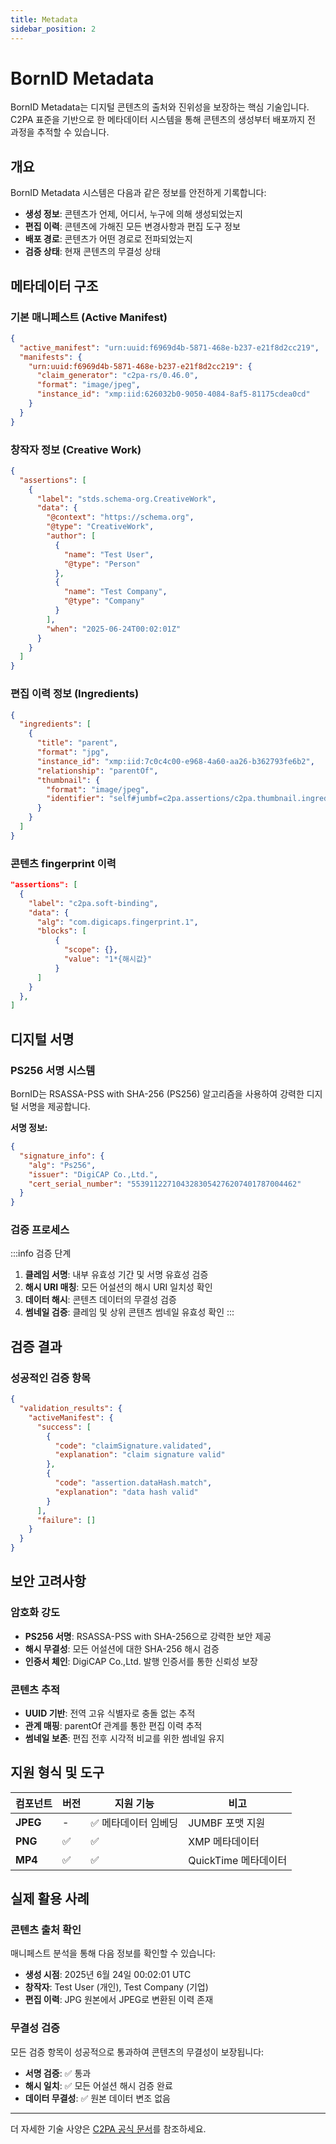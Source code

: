 ```yaml
---
title: Metadata
sidebar_position: 2
---
```


# BornID Metadata

BornID Metadata는 디지털 콘텐츠의 출처와 진위성을 보장하는 핵심 기술입니다. C2PA 표준을 기반으로 한 메타데이터 시스템을 통해 콘텐츠의 생성부터 배포까지 전 과정을 추적할 수 있습니다.

## 개요

BornID Metadata 시스템은 다음과 같은 정보를 안전하게 기록합니다:

- **생성 정보**: 콘텐츠가 언제, 어디서, 누구에 의해 생성되었는지
- **편집 이력**: 콘텐츠에 가해진 모든 변경사항과 편집 도구 정보
- **배포 경로**: 콘텐츠가 어떤 경로로 전파되었는지
- **검증 상태**: 현재 콘텐츠의 무결성 상태

## 메타데이터 구조

### 기본 매니페스트 (Active Manifest)

```json
{
  "active_manifest": "urn:uuid:f6969d4b-5871-468e-b237-e21f8d2cc219",
  "manifests": {
    "urn:uuid:f6969d4b-5871-468e-b237-e21f8d2cc219": {
      "claim_generator": "c2pa-rs/0.46.0",
      "format": "image/jpeg",
      "instance_id": "xmp:iid:626032b0-9050-4084-8af5-81175cdea0cd"
    }
  }
}
```

### 창작자 정보 (Creative Work)

```json
{
  "assertions": [
    {
      "label": "stds.schema-org.CreativeWork",
      "data": {
        "@context": "https://schema.org",
        "@type": "CreativeWork",
        "author": [
          {
            "name": "Test User",
            "@type": "Person"
          },
          {
            "name": "Test Company",
            "@type": "Company"
          }
        ],
        "when": "2025-06-24T00:02:01Z"
      }
    }
  ]
}
```

### 편집 이력 정보 (Ingredients)

```json
{
  "ingredients": [
    {
      "title": "parent",
      "format": "jpg",
      "instance_id": "xmp:iid:7c0c4c00-e968-4a60-aa26-b362793fe6b2",
      "relationship": "parentOf",
      "thumbnail": {
        "format": "image/jpeg",
        "identifier": "self#jumbf=c2pa.assertions/c2pa.thumbnail.ingredient.jpeg"
      }
    }
  ]
}
```

### 콘텐츠 fingerprint 이력

```json
"assertions": [
  {
    "label": "c2pa.soft-binding",
    "data": {
      "alg": "com.digicaps.fingerprint.1",
      "blocks": [
          {
            "scope": {},
            "value": "1*{해시값}"
          }
      ]
    }
  },
]
```

## 디지털 서명

### PS256 서명 시스템

BornID는 RSASSA-PSS with SHA-256 (PS256) 알고리즘을 사용하여 강력한 디지털 서명을 제공합니다.

**서명 정보:**
```json
{
  "signature_info": {
    "alg": "Ps256",
    "issuer": "DigiCAP Co.,Ltd.",
    "cert_serial_number": "5539112271043283054276207401787004462"
  }
}
```

### 검증 프로세스

:::info 검증 단계
1. **클레임 서명**: 내부 유효성 기간 및 서명 유효성 검증
2. **해시 URI 매칭**: 모든 어설션의 해시 URI 일치성 확인
3. **데이터 해시**: 콘텐츠 데이터의 무결성 검증
4. **썸네일 검증**: 클레임 및 상위 콘텐츠 썸네일 유효성 확인
:::

## 검증 결과

### 성공적인 검증 항목

```json
{
  "validation_results": {
    "activeManifest": {
      "success": [
        {
          "code": "claimSignature.validated",
          "explanation": "claim signature valid"
        },
        {
          "code": "assertion.dataHash.match",
          "explanation": "data hash valid"
        }
      ],
      "failure": []
    }
  }
}
```

## 보안 고려사항

### 암호화 강도

- **PS256 서명**: RSASSA-PSS with SHA-256으로 강력한 보안 제공
- **해시 무결성**: 모든 어설션에 대한 SHA-256 해시 검증
- **인증서 체인**: DigiCAP Co.,Ltd. 발행 인증서를 통한 신뢰성 보장

### 콘텐츠 추적

- **UUID 기반**: 전역 고유 식별자로 충돌 없는 추적
- **관계 매핑**: parentOf 관계를 통한 편집 이력 추적
- **썸네일 보존**: 편집 전후 시각적 비교를 위한 썸네일 유지

## 지원 형식 및 도구

| 컴포넌트 | 버전 | 지원 기능 | 비고 |
|----------|------|-----------|------|
| **JPEG** | - | ✅ 메타데이터 임베딩 | JUMBF 포맷 지원 |
| **PNG** | ✅ | ✅ | XMP 메타데이터 |
| **MP4** | ✅ | ✅ | QuickTime 메타데이터 |

## 실제 활용 사례

### 콘텐츠 출처 확인

매니페스트 분석을 통해 다음 정보를 확인할 수 있습니다:

- **생성 시점**: 2025년 6월 24일 00:02:01 UTC
- **창작자**: Test User (개인), Test Company (기업)
- **편집 이력**: JPG 원본에서 JPEG로 변환된 이력 존재

### 무결성 검증

모든 검증 항목이 성공적으로 통과하여 콘텐츠의 무결성이 보장됩니다:

- **서명 검증**: ✅ 통과
- **해시 일치**: ✅ 모든 어설션 해시 검증 완료
- **데이터 무결성**: ✅ 원본 데이터 변조 없음

---

더 자세한 기술 사양은 [C2PA 공식 문서](https://c2pa.org/specifications/specifications/1.3/specs/C2PA_Specification.html)를 참조하세요.